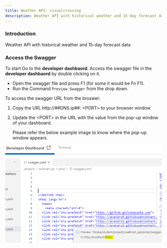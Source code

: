```yaml
---
title: Weather API: visualcrossing
description: Weather API with historical weather and 15-day forecast data
---
```


### Introduction

Weather API with historical weather and 15-day forecast data

### Access the Swagger
To start
Go to the **developer dashbaord**.
Access the swagger file in the **developer dashbaord** by double clicking on it. 


- Open the swagger file and press F1 (for some it would be Fn F1).
- Run the Command `Preview Swagger` from the drop down.


To access the swagger URL from the broswer:

1. Copy the URL http://##DNS.ip##: ​<​PORT​>​ to your browser window

2. Update the ​<​PORT​>​ in the URL with the value from the pop-up window of your dashboard. 

   Please refer the below example image to know where the pop-up window appears.
   
![swaggerPort](_images/swagger_port.PNG)


